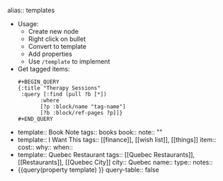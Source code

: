 alias:: templates

- Usage:
	- Create new node
	- Right click on bullet
	- Convert to template
	- Add properties
	- Use `/template` to implement
- Get tagged items:
  ```
  #+BEGIN_QUERY
  {:title "Therapy Sessions"
   :query [:find (pull ?b [*])
         :where
         [?p :block/name "tag-name"]
         [?b :block/ref-pages ?p]]}
  #+END_QUERY
  ```
- template:: Book Note
  tags:: books
  book::
  note:: ""
- template:: I Want This
  tags:: [[finance]], [[wish list]], [[things]] 
  item::
  cost::
  why::
  when::
- template:: Quebec Restaurant
  tags:: [[Quebec Restaurants]], [[Restaurants]], [[Quebec City]] 
  city:: Quebec
  name::
  type::
  notes::
- {{query(property template) }}
  query-table:: false